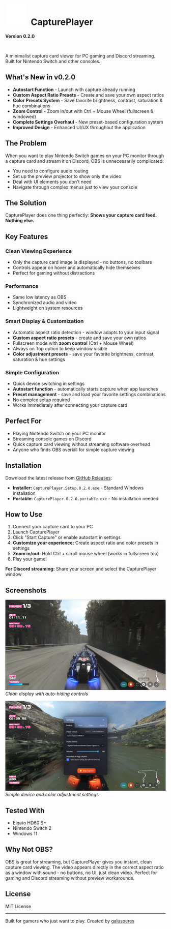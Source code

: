 <img src="src/assets/icons/icon.png" alt="CapturePlayer Icon" width="64" height="64" align="left" style="margin-right: 16px;">

# CapturePlayer
**Version 0.2.0**

<br clear="left">

A minimalist capture card viewer for PC gaming and Discord streaming. Built for Nintendo Switch and other consoles.

## What's New in v0.2.0

- **Autostart Function** - Launch with capture already running
- **Custom Aspect Ratio Presets** - Create and save your own aspect ratios  
- **Color Presets System** - Save favorite brightness, contrast, saturation & hue combinations
- **Zoom Control** - Zoom in/out with Ctrl + Mouse Wheel (fullscreen & windowed)
- **Complete Settings Overhaul** - New preset-based configuration system
- **Improved Design** - Enhanced UI/UX throughout the application

## The Problem

When you want to play Nintendo Switch games on your PC monitor through a capture card and stream it on Discord, OBS is unnecessarily complicated:
- You need to configure audio routing
- Set up the preview projector to show only the video
- Deal with UI elements you don't need
- Navigate through complex menus just to view your console

## The Solution

CapturePlayer does one thing perfectly: **Shows your capture card feed. Nothing else.**

## Key Features

### Clean Viewing Experience
- Only the capture card image is displayed - no buttons, no toolbars
- Controls appear on hover and automatically hide themselves
- Perfect for gaming without distractions

### Performance
- Same low latency as OBS
- Synchronized audio and video
- Lightweight on system resources

### Smart Display & Customization
- Automatic aspect ratio detection - window adapts to your input signal
- **Custom aspect ratio presets** - create and save your own ratios
- Fullscreen mode with **zoom control** (Ctrl + Mouse Wheel)
- Always on Top option to keep window visible
- **Color adjustment presets** - save your favorite brightness, contrast, saturation & hue settings

### Simple Configuration
- Quick device switching in settings
- **Autostart function** - automatically starts capture when app launches
- **Preset management** - save and load your favorite settings combinations
- No complex setup required
- Works immediately after connecting your capture card

## Perfect For

- Playing Nintendo Switch on your PC monitor
- Streaming console games on Discord
- Quick capture card viewing without streaming software overhead
- Anyone who finds OBS overkill for simple capture viewing

## Installation

Download the latest release from [GitHub Releases](https://github.com/galusperes/CapturePlayer/releases/latest):

- **Installer:** `CapturePlayer.Setup.0.2.0.exe` - Standard Windows installation
- **Portable:** `CapturePlayer.0.2.0.portable.exe` - No installation needed

## How to Use

1. Connect your capture card to your PC
2. Launch CapturePlayer
3. Click "Start Capture" or enable autostart in settings
4. **Customize your experience:** Create aspect ratio and color presets in settings
5. **Zoom in/out:** Hold Ctrl + scroll mouse wheel (works in fullscreen too)
6. Play your game!

**For Discord streaming:** Share your screen and select the CapturePlayer window

## Screenshots

![Main Window](./screenshot_main.png)
*Clean display with auto-hiding controls*

![Settings](./screenshot_settings.png)
*Simple device and color adjustment settings*

## Tested With

- Elgato HD60 S+
- Nintendo Switch 2
- Windows 11

## Why Not OBS?

OBS is great for streaming, but CapturePlayer gives you instant, clean capture card viewing. The video appears directly in the correct aspect ratio as a window with sound - no buttons, no UI, just clean video. Perfect for gaming and Discord streaming without preview workarounds.

## License

MIT License

---

Built for gamers who just want to play. Created by [galusperes](https://github.com/galusperes)